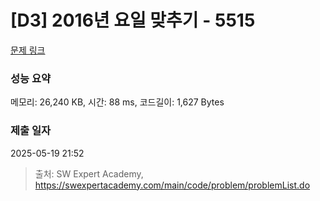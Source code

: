 # [D3] 2016년 요일 맞추기 - 5515 

[문제 링크](https://swexpertacademy.com/main/code/problem/problemDetail.do?contestProbId=AWWOwecaFrIDFAV4) 

### 성능 요약

메모리: 26,240 KB, 시간: 88 ms, 코드길이: 1,627 Bytes

### 제출 일자

2025-05-19 21:52



> 출처: SW Expert Academy, https://swexpertacademy.com/main/code/problem/problemList.do